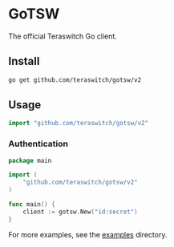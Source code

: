 # GoTSW

The official Teraswitch Go client.

## Install

```sh
go get github.com/teraswitch/gotsw/v2
```

## Usage

```go
import "github.com/teraswitch/gotsw/v2"
```

### Authentication

```go
package main

import (
    "github.com/teraswitch/gotsw/v2"
)

func main() {
    client := gotsw.New("id:secret")
}
```

For more examples, see the [examples](examples) directory.
